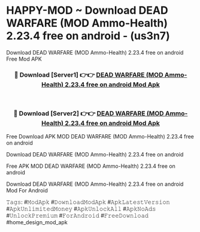 # HAPPY-MOD ~ Download DEAD WARFARE (MOD Ammo-Health) 2.23.4 free on android - (us3n7)
Download DEAD WARFARE (MOD Ammo-Health) 2.23.4 free on android Free Mod APK

<div align="center">
<h3>🔴 Download [Server1] 👉👉 <a href="https://apk-comot.site?title=DEAD_WARFARE_(MOD_Ammo-Health)_2.23.4_free_on_android">DEAD WARFARE (MOD Ammo-Health) 2.23.4 free on android Mod Apk</a></h3><br>

<h3>🔴 Download [Server2] 👉👉 <a href="https://apk-comot.site?title=DEAD_WARFARE_(MOD_Ammo-Health)_2.23.4_free_on_android">DEAD WARFARE (MOD Ammo-Health) 2.23.4 free on android Mod Apk</a></h3>
</div>


Free Download APK MOD DEAD WARFARE (MOD Ammo-Health) 2.23.4 free on android

Download DEAD WARFARE (MOD Ammo-Health) 2.23.4 free on android 

Free APK MOD DEAD WARFARE (MOD Ammo-Health) 2.23.4 free on android 

Download DEAD WARFARE (MOD Ammo-Health) 2.23.4 free on android Mod For Android

𝚃𝚊𝚐𝚜: #𝙼𝚘𝚍𝙰𝚙𝚔 #𝙳𝚘𝚠𝚗𝚕𝚘𝚊𝚍𝙼𝚘𝚍𝙰𝚙𝚔 #𝙰𝚙𝚔𝙻𝚊𝚝𝚎𝚜𝚝𝚅𝚎𝚛𝚜𝚒𝚘𝚗 #𝙰𝚙𝚔𝚄𝚗𝚕𝚒𝚖𝚒𝚝𝚎𝚍𝙼𝚘𝚗𝚎𝚢 #𝙰𝚙𝚔𝚄𝚗𝚕𝚘𝚌𝚔𝙰𝚕𝚕 #𝙰𝚙𝚔𝙽𝚘𝙰𝚍𝚜 #𝚄𝚗𝚕𝚘𝚌𝚔𝙿𝚛𝚎𝚖𝚒𝚞𝚖 #𝙵𝚘𝚛𝙰𝚗𝚍𝚛𝚘𝚒𝚍 #𝙵𝚛𝚎𝚎𝙳𝚘𝚠𝚗𝚕𝚘𝚊𝚍 #home_design_mod_apk